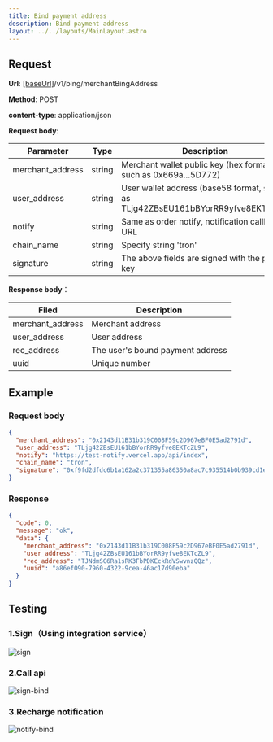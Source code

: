 ```yaml
---
title: Bind payment address
description: Bind payment address
layout: ../../layouts/MainLayout.astro
---
```


## Request

**Url**: [[baseUrl]](/en/variables)/v1/bing/merchantBingAddress

**Method**: POST

**content-type**: application/json

**Request body**:

| Parameter        | Type   | Description                                                                     |
| ---------------- | ------ | ------------------------------------------------------------------------------- |
| merchant_address | string | Merchant wallet public key (hex format, such as 0x669a…5D772)                   |
| user_address     | string | User wallet address (base58 format, such as TLjg42ZBsEU161bBYorRR9yfve8EKTcZL9) |
| notify           | string | Same as order notify, notification callback URL                                 |
| chain_name       | string | Specify string 'tron'                                                           |
| signature        | string | The above fields are signed with the private key                                |

**Response body**：

| Filed            | Description          |
| ---------------- | -------------------- |
| merchant_address | Merchant address             |
| user_address     | User address             |
| rec_address      | The user's bound payment address |
| uuid             | Unique number             |

## Example

### Request body

```json
{
  "merchant_address": "0x2143d11B31b319C008F59c2D967eBF0E5ad2791d",
  "user_address": "TLjg42ZBsEU161bBYorRR9yfve8EKTcZL9",
  "notify": "https://test-notify.vercel.app/api/index",
  "chain_name": "tron",
  "signature": "0xf9fd2dfdc6b1a162a2c371355a86350a8ac7c935514b0b939cd1e583757eaa7a10642c10cf1186d34390f0d816d7ba87e7e7c06a7c14c6aad524b921724dc0a51b"
}
```

### Response

```json
{
  "code": 0,
  "message": "ok",
  "data": {
    "merchant_address": "0x2143d11B31b319C008F59c2D967eBF0E5ad2791d",
    "user_address": "TLjg42ZBsEU161bBYorRR9yfve8EKTcZL9",
    "rec_address": "TJNdmSG6Ra1sRK3FbPDKEckRdVSwvnzQQz",
    "uuid": "a86ef090-7960-4322-9cea-46ac17d90eba"
  }
}
```

## Testing

### 1.Sign（Using integration service）

![sign](/sign-bindAddress.png)

### 2.Call api

![sign-bind](/bindAddress.png)

### 3.Recharge notification

![notify-bind](/notify-bindAddress.png)
